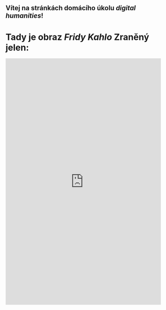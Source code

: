 ## Vítej na stránkách domácího úkolu _digital humanities_!
# Tady je obraz *Fridy Kahlo* Zraněný jelen:

<iframe src="https://uploads.knightlab.com/storymapjs/ed36603274e675c1e90073084bff8be3/frida-jelen/index.html" frameborder="0" width="100%" height="800"></iframe>
